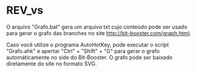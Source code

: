 # REV_vs
O arquivo "Grafo.bat" gera um arquivo txt cujo conteúdo pode ser usado para gerar o grafo das branches no site http://bit-booster.com/graph.html.

Caso você utilize o programa AutoHotKey, pode executar o script "Grafo.ahk" e apertar "Ctrl" + "Shift" + "G" para gerar o grafo automáticamente no side do Bit-Booster.
O grafo pode ser baixado diretamente do site no formato SVG.
